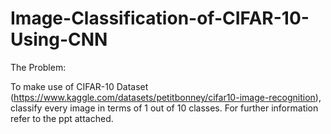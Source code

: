 # Image-Classification-of-CIFAR-10-Using-CNN

The Problem:

To make use of CIFAR-10 Dataset (https://www.kaggle.com/datasets/petitbonney/cifar10-image-recognition), classify every image in terms of 1 out of 10 classes. For further information refer to the ppt attached.

